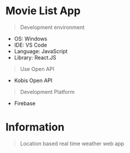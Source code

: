 # Movie List App

> Development environment

- OS: Windows
- IDE: VS Code
- Language: JavaScript
- Library: React.JS

> Use Open API

- Kobis Open API

> Development Platform

- Firebase

# Information

> Location based real time weather web app
